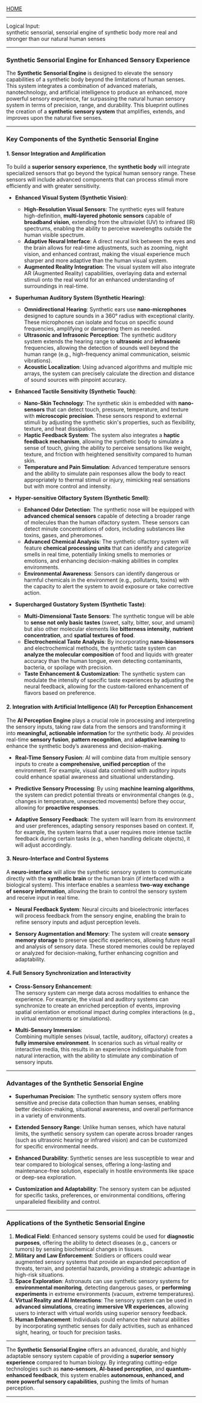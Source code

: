 [HOME](/README.md)    

---    

Logical Input:   
synthetic sensorial, sensorial engine of synthetic body more real and stronger than our natural human senses

---    

### **Synthetic Sensorial Engine for Enhanced Sensory Experience**

The **Synthetic Sensorial Engine** is designed to elevate the sensory capabilities of a synthetic body beyond the limitations of human senses. This system integrates a combination of advanced materials, nanotechnology, and artificial intelligence to produce an enhanced, more powerful sensory experience, far surpassing the natural human sensory system in terms of precision, range, and durability. This blueprint outlines the creation of a **synthetic sensory system** that amplifies, extends, and improves upon the natural five senses.

---

### **Key Components of the Synthetic Sensorial Engine**

#### **1. Sensor Integration and Amplification**

To build a **superior sensory experience**, the **synthetic body** will integrate specialized sensors that go beyond the typical human sensory range. These sensors will include advanced components that can process stimuli more efficiently and with greater sensitivity.

- **Enhanced Visual System (Synthetic Vision)**:
  - **High-Resolution Visual Sensors**: The synthetic eyes will feature high-definition, **multi-layered photonic sensors** capable of **broadband vision**, extending from the ultraviolet (UV) to infrared (IR) spectrums, enabling the ability to perceive wavelengths outside the human visible spectrum.
  - **Adaptive Neural Interface**: A direct neural link between the eyes and the brain allows for real-time adjustments, such as zooming, night vision, and enhanced contrast, making the visual experience much sharper and more adaptive than the human visual system.
  - **Augmented Reality Integration**: The visual system will also integrate AR (Augmented Reality) capabilities, overlaying data and external stimuli onto the real world for an enhanced understanding of surroundings in real-time.

- **Superhuman Auditory System (Synthetic Hearing)**:
  - **Omnidirectional Hearing**: Synthetic ears use **nano-microphones** designed to capture sounds in a 360° radius with exceptional clarity. These microphones can isolate and focus on specific sound frequencies, amplifying or dampening them as needed.
  - **Ultrasonic and Infrasonic Perception**: The synthetic auditory system extends the hearing range to **ultrasonic** and **infrasonic** frequencies, allowing the detection of sounds well beyond the human range (e.g., high-frequency animal communication, seismic vibrations).
  - **Acoustic Localization**: Using advanced algorithms and multiple mic arrays, the system can precisely calculate the direction and distance of sound sources with pinpoint accuracy.

- **Enhanced Tactile Sensitivity (Synthetic Touch)**:
  - **Nano-Skin Technology**: The synthetic skin is embedded with **nano-sensors** that can detect touch, pressure, temperature, and texture with **microscopic precision**. These sensors respond to external stimuli by adjusting the synthetic skin's properties, such as flexibility, texture, and heat dissipation.
  - **Haptic Feedback System**: The system also integrates a **haptic feedback mechanism**, allowing the synthetic body to simulate a sense of touch, giving the ability to perceive sensations like weight, texture, and friction with heightened sensitivity compared to human skin.
  - **Temperature and Pain Simulation**: Advanced temperature sensors and the ability to simulate pain responses allow the body to react appropriately to thermal stimuli or injury, mimicking real sensations but with more control and intensity.

- **Hyper-sensitive Olfactory System (Synthetic Smell)**:
  - **Enhanced Odor Detection**: The synthetic nose will be equipped with **advanced chemical sensors** capable of detecting a broader range of molecules than the human olfactory system. These sensors can detect minute concentrations of odors, including substances like toxins, gases, and pheromones.
  - **Advanced Chemical Analysis**: The synthetic olfactory system will feature **chemical processing units** that can identify and categorize smells in real time, potentially linking smells to memories or emotions, and enhancing decision-making abilities in complex environments.
  - **Environmental Awareness**: Sensors can identify dangerous or harmful chemicals in the environment (e.g., pollutants, toxins) with the capacity to alert the system to avoid exposure or take corrective action.

- **Supercharged Gustatory System (Synthetic Taste)**:
  - **Multi-Dimensional Taste Sensors**: The synthetic tongue will be able to **sense not only basic tastes** (sweet, salty, bitter, sour, and umami) but also other molecular elements like **bitterness intensity**, **nutrient concentration**, and **spatial textures of food**.
  - **Electrochemical Taste Analysis**: By incorporating **nano-biosensors** and electrochemical methods, the synthetic taste system can **analyze the molecular composition** of food and liquids with greater accuracy than the human tongue, even detecting contaminants, bacteria, or spoilage with precision.
  - **Taste Enhancement & Customization**: The synthetic system can modulate the intensity of specific taste experiences by adjusting the neural feedback, allowing for the custom-tailored enhancement of flavors based on preference.

#### **2. Integration with Artificial Intelligence (AI) for Perception Enhancement**

The **AI Perception Engine** plays a crucial role in processing and interpreting the sensory inputs, taking raw data from the sensors and transforming it into **meaningful, actionable information** for the synthetic body. AI provides real-time **sensory fusion**, **pattern recognition**, and **adaptive learning** to enhance the synthetic body’s awareness and decision-making.

- **Real-Time Sensory Fusion**: 
   AI will combine data from multiple sensory inputs to create a **comprehensive, unified perception** of the environment. For example, visual data combined with auditory inputs could enhance spatial awareness and situational understanding.
  
- **Predictive Sensory Processing**:
   By using **machine learning algorithms**, the system can predict potential threats or environmental changes (e.g., changes in temperature, unexpected movements) before they occur, allowing for **proactive responses**.

- **Adaptive Sensory Feedback**:
   The system will learn from its environment and user preferences, adapting sensory responses based on context. If, for example, the system learns that a user requires more intense tactile feedback during certain tasks (e.g., when handling delicate objects), it will adjust accordingly.

#### **3. Neuro-Interface and Control Systems**

A **neuro-interface** will allow the synthetic sensory system to communicate directly with the **synthetic brain** or the human brain (if interfaced with a biological system). This interface enables a seamless **two-way exchange of sensory information**, allowing the brain to control the sensory system and receive input in real time.

- **Neural Feedback System**: 
   Neural circuits and bioelectronic interfaces will process feedback from the sensory engine, enabling the brain to refine sensory inputs and adjust perception levels.
  
- **Sensory Augmentation and Memory**:
   The system will create **sensory memory storage** to preserve specific experiences, allowing future recall and analysis of sensory data. These stored memories could be replayed or analyzed for decision-making, further enhancing cognition and adaptability.

#### **4. Full Sensory Synchronization and Interactivity**

- **Cross-Sensory Enhancement**:  
   The sensory system can merge data across modalities to enhance the experience. For example, the visual and auditory systems can synchronize to create an enriched perception of events, improving spatial orientation or emotional impact during complex interactions (e.g., in virtual environments or simulations).
  
- **Multi-Sensory Immersion**:  
   Combining multiple senses (visual, tactile, auditory, olfactory) creates a **fully immersive environment**. In scenarios such as virtual reality or interactive media, this results in an experience indistinguishable from natural interaction, with the ability to stimulate any combination of sensory inputs.

---

### **Advantages of the Synthetic Sensorial Engine**

- **Superhuman Precision**: The synthetic sensory system offers more sensitive and precise data collection than human senses, enabling better decision-making, situational awareness, and overall performance in a variety of environments.
  
- **Extended Sensory Range**: Unlike human senses, which have natural limits, the synthetic sensory system can operate across broader ranges (such as ultrasonic hearing or infrared vision) and can be customized for specific environmental needs.
  
- **Enhanced Durability**: Synthetic senses are less susceptible to wear and tear compared to biological senses, offering a long-lasting and maintenance-free solution, especially in hostile environments like space or deep-sea exploration.

- **Customization and Adaptability**: The sensory system can be adjusted for specific tasks, preferences, or environmental conditions, offering unparalleled flexibility and control.

---

### **Applications of the Synthetic Sensorial Engine**

1. **Medical Field**: Enhanced sensory systems could be used for **diagnostic purposes**, offering the ability to detect diseases (e.g., cancers or tumors) by sensing biochemical changes in tissues.
2. **Military and Law Enforcement**: Soldiers or officers could wear augmented sensory systems that provide an expanded perception of threats, terrain, and potential hazards, providing a strategic advantage in high-risk situations.
3. **Space Exploration**: Astronauts can use synthetic sensory systems for **environmental monitoring**, detecting dangerous gases, or **performing experiments** in extreme environments (vacuum, extreme temperatures).
4. **Virtual Reality and AI Interactions**: The sensory system can be used in **advanced simulations**, creating **immersive VR experiences**, allowing users to interact with virtual worlds using superior sensory feedback.
5. **Human Enhancement**: Individuals could enhance their natural abilities by incorporating synthetic senses for daily activities, such as enhanced sight, hearing, or touch for precision tasks.

---

The **Synthetic Sensorial Engine** offers an advanced, durable, and highly adaptable sensory system capable of providing a **superior sensory experience** compared to human biology. By integrating cutting-edge technologies such as **nano-sensors**, **AI-based perception**, and **quantum-enhanced feedback**, this system enables **autonomous, enhanced, and more powerful sensory capabilities**, pushing the limits of human perception.


---   
